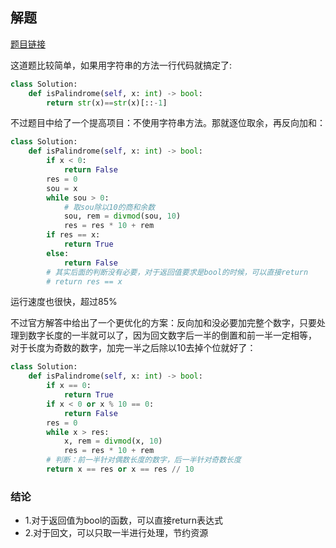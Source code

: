 ## 解题

[题目链接](https://leetcode.com/problems/palindrome-number/)

这道题比较简单，如果用字符串的方法一行代码就搞定了:
```python
class Solution:
    def isPalindrome(self, x: int) -> bool:
        return str(x)==str(x)[::-1]
```

不过题目中给了一个提高项目：不使用字符串方法。那就逐位取余，再反向加和：
```python
class Solution:
    def isPalindrome(self, x: int) -> bool:
        if x < 0:
            return False
        res = 0
        sou = x
        while sou > 0:
            # 取sou除以10的商和余数
            sou, rem = divmod(sou, 10)
            res = res * 10 + rem
        if res == x:
            return True
        else:
            return False
        # 其实后面的判断没有必要，对于返回值要求是bool的时候，可以直接return
        # return res == x
```

运行速度也很快，超过85%

不过官方解答中给出了一个更优化的方案：反向加和没必要加完整个数字，只要处理到数字长度的一半就可以了，因为回文数字后一半的倒置和前一半一定相等，
对于长度为奇数的数字，加完一半之后除以10去掉个位就好了：
```python
class Solution:
    def isPalindrome(self, x: int) -> bool:
        if x == 0:
            return True
        if x < 0 or x % 10 == 0:
            return False
        res = 0
        while x > res:
            x, rem = divmod(x, 10)
            res = res * 10 + rem
        # 判断：前一半针对偶数长度的数字，后一半针对奇数长度
        return x == res or x == res // 10
```

### 结论

- 1.对于返回值为bool的函数，可以直接return表达式
- 2.对于回文，可以只取一半进行处理，节约资源
